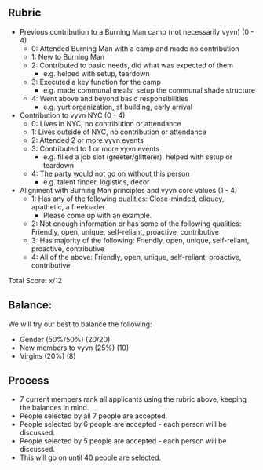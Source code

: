 ## Rubric
* Previous contribution to a Burning Man camp (not necessarily vyvn) (0 - 4)
   - 0: Attended Burning Man with a camp and made no contribution
   - 1: New to Burning Man
   - 2: Contributed to basic needs, did what was expected of them
       - e.g. helped with setup, teardown
   - 3: Executed a key function for the camp
       - e.g. made communal meals, setup the communal shade structure
   - 4: Went above and beyond basic responsibilities
       - e.g. yurt organization, sf building, early arrival
* Contribution to vyvn NYC (0 - 4)
    - 0: Lives in NYC, no contribution or attendance
    - 1: Lives outside of NYC, no contribution or attendance
    - 2: Attended 2 or more vyvn events
    - 3: Contributed to 1 or more vyvn events
       - e.g. filled a job slot (greeter/glitterer), helped with setup or teardown
    - 4: The party would not go on without this person
       - e.g. talent finder, logistics, decor
* Alignment with Burning Man principles and vyvn core values (1 - 4)
    - 1: Has any of the following qualities: Close-minded, cliquey, apathetic, a freeloader
        - Please come up with an example.
    - 2: Not enough information or has some of the following qualities: Friendly, open, unique, self-reliant, proactive, contributive
    - 3: Has majority of the following: Friendly, open, unique, self-reliant, proactive, contributive
    - 4: All of the above: Friendly, open, unique, self-reliant, proactive, contributive

Total Score: x/12

## Balance:
We will try our best to balance the following:
* Gender (50%/50%) (20/20)
* New members to vyvn (25%) (10)
* Virgins (20%) (8)

## Process
* 7 current members rank all applicants using the rubric above, keeping the balances in mind.
* People selected by all 7 people are accepted.
* People selected by 6 people are accepted - each person will be discussed.
* People selected by 5 people are accepted - each person will be discussed.
* This will go on until 40 people are selected.
